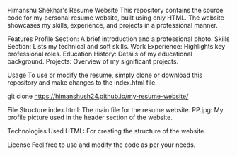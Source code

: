 Himanshu Shekhar's Resume Website
This repository contains the source code for my personal resume website, built using only HTML. The website showcases my skills, experience, and projects in a professional manner.

Features
Profile Section: A brief introduction and a professional photo.
Skills Section: Lists my technical and soft skills.
Work Experience: Highlights key professional roles.
Education History: Details of my educational background.
Projects: Overview of my significant projects.

Usage
To use or modify the resume, simply clone or download this repository and make changes to the index.html file.

git clone https://himanshush24.github.io/my-resume-website/

File Structure
index.html: The main file for the resume website.
PP.jpg: My profile picture used in the header section of the website.

Technologies Used
HTML: For creating the structure of the website.

License
Feel free to use and modify the code as per your needs.
